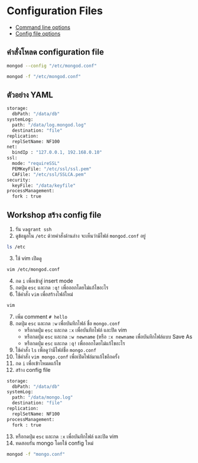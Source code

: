 # Configuration Files

- [Command line options](https://docs.mongodb.com/manual/reference/program/mongod/#options)
- [Config file options](https://docs.mongodb.com/manual/reference/configuration-options)

## คำสั่งโหลด configuration file

```bash
mongod --config "/etc/mongod.conf"

mongod -f "/etc/mongod.conf"
```

## ตัวอย่าง YAML 

```bash
storage:
  dbPath: "/data/db"
systemLog:
  path: "/data/log.mongod.log"
  destination: "file"
replication:
  replSetName: NF100
net:
  bindIp : "127.0.0.1, 192.168.0.10"
ssl:
  mode: "requireSSL"
  PEMKeyFile: "/etc/ssl/ssl.pem"
  CAFile: "/etc/ssl/SSLCA.pem"
security:
  keyFile: "/data/keyfile"
processManagement:
  fork : true
```


## Workshop สร้าง config file

1. รัน `vagrant ssh`
2. ดูข้อมูลใน `/etc` ด้วยคำสั่งด้านล่าง จะเห็นว่ามีไฟล์ `mongod.conf` อยู่

```bash
ls /etc
```

3. ใช้ vim เปิดดู

```bash
vim /etc/mongod.conf
```

4. กด `i` เพื่อเข้าสู่ insert mode
5. กดปุ่ม `esc` และกด `:q!` เพื่อออกโดยไม่แก้ไขอะไร
6. ใช้คำสั่ง `vim` เพื่อสร้างไฟล์ใหม่

```bash
vim
```

7. เพิ่ม comment `# hello`
8. กดปุ่ม `esc` และกด `:w` เพื่อบันทึกไฟล์ ชื่อ `mongo.conf`
	- หรือกดปุ่ม `esc` และกด `:x` เพื่อบันทึกไฟล์ และปิด vim
	- หรือกดปุ่ม `esc` และกด `:w newname` (หรือ `:x newname` เพื่อบันทึกไฟล์แบบ Save As
	- หรือกดปุ่ม `esc` และกด `:q!` เพื่อออกโดยไม่แก้ไขอะไร
9. ใช้คำสั่ง `ls` เพื่อดูว่ามีไฟล์ชื่อ `mongo.conf`
10. ใช้คำสั่ง `vim mongo.conf` เพื่อเปิดไฟล์มาแก้ไขอีกครั้ง
11. กด `i` เพื่อเข้าโหมดแก้ไข
12. สร้าง config file

```bash
storage:
  dbPath: "/data/db"
systemLog:
  path: "/data/mongo.log"
  destination: "file"
replication:
  replSetName: NF100
processManagement:
  fork : true
```

13. หรือกดปุ่ม `esc` และกด `:x` เพื่อบันทึกไฟล์ และปิด vim
14. ทดสอบรัน mongo โดยใช้ config ใหม่

```bash
mongod -f "mongo.conf"
```
